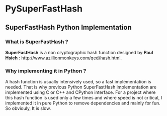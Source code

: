 PySuperFastHash
===============

## SuperFastHash Python Implementation

### What is SuperFastHash ?
**SuperFastHash** is a non cryptographic hash function designed by **Paul Hsieh** : http://www.azillionmonkeys.com/qed/hash.html.

### Why implementing it in Python ?
A hash function is usually intensively used, so a fast implementation is needed. That is why previous Python SuperFastHash implementation are implemented using C or C++ and CPython interface.
For a project where this hash function is used only a few times and where speed is not critical, I implemented it in pure Python to remove dependencies and mainly for fun. So obviouly, It is slow.